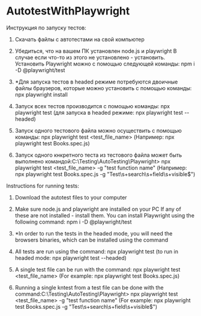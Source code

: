 # AutotestWithPlaywright
Инструкция по запуску тестов:
1. Скачать файлы с автотестами на свой компьютер
2. Убедиться, что на вашем ПК установлен node.js и playwright
В случае если что-то из этого не установлено - установить.
Установить Playwright можно с помощью следующей команды: npm i -D @playwright/test
3. *Для запуска тестов в headed режиме потребуются двоичные файлы браузеров, которые можно установить с помощью команды: npx playwright install

4. Запуск всех тестов производится с помощью команды: npx playwright test (для запуска в headed режиме: npx playwright test --headed)
5. Запуск одного тестового файла можно осуществить с помощью команды: npx playwright test <test_file_name> (Например: npx playwright test Books.spec.js)
6. Запуск одного кнкретного теста из тестового файла может быть выполнено командой:C:\Testing\AutoTesting\Playwright> npx playwright test <test_file_name> -g "test function name" (Например: npx playwright test Books.spec.js -g "Test\s+search\s+field\s+visible$")




Instructions for running tests:
1. Download the autotest files to your computer
2. Make sure node.js and playwright are installed on your PC
If any of these are not installed - install them.
You can install Playwright using the following command: npm i -D @playwright/test
3. *In order to run the tests in the headed mode, you will need the browsers binaries, which can be installed using the command

4. All tests are run using the command: npx playwright test (to run in headed mode: npx playwright test --headed)
5. A single test file can be run with the command: npx playwright test <test_file_name> (For example: npx playwright test Books.spec.js)
6. Running a single kntest from a test file can be done with the command:C:\Testing\AutoTesting\Playwright> npx playwright test <test_file_name> -g "test function name" (For example: npx playwright test Books.spec.js -g "Test\s+search\s+field\s+visible$")